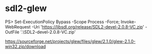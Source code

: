 # sdl2-glew

PS> Set-ExecutionPolicy Bypass -Scope Process -Force; Invoke-WebRequest -Uri 'https://libsdl.org/release/SDL2-devel-2.0.8-VC.zip' -OutFile '.\SDL2-devel-2.0.8-VC.zip'

https://sourceforge.net/projects/glew/files/glew/2.1.0/glew-2.1.0-win32.zip/download